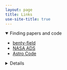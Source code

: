 ```yaml
---
layout: page
title: Links
use-site-title: true
---
```


<details open>
<summary>Finding papers and code</summary>

+ [benty-field](http://benty-fields.com/)
+ [NASA ADS](http://adsabs.harvard.edu/abstract_service.html)
+ [Astro Code](http://ascl.net/)

<details>

<details open>
<summary>Calculators</summary>

+ [Wolframalpha](http://www.wolframalpha.com/)
+ [Cosmo-calculator](http://cosmocalc.icrar.org/)
+ [Halo Mass Function](http://ict.icrar.org/hmf/hmf_finder/form/create/
+ [Cosmic Variance](http://casa.colorado.edu/~trenti/CosmicVariance.html)
+ [K-correction](http://kcor.sai.msu.ru/)
+ [Passive evolution](http://www.astro.yale.edu/dokkum/evocalc/)
+ [SPS and dust models](http://www.sedfitting.org/SED08/Models.html)

<details>

<details open>
<summary>Writing</summary>

+ [LaTeX](http://en.wikibooks.org/wiki/LaTeX)
+ [Symbols](http://detexify.kirelabs.org/classify.html)
+ [natbib](http://merkel.zoneo.net/Latex/natbib.php)
+ [Units](http://physics.nist.gov/cuu/Units/checklist.html)

<details>